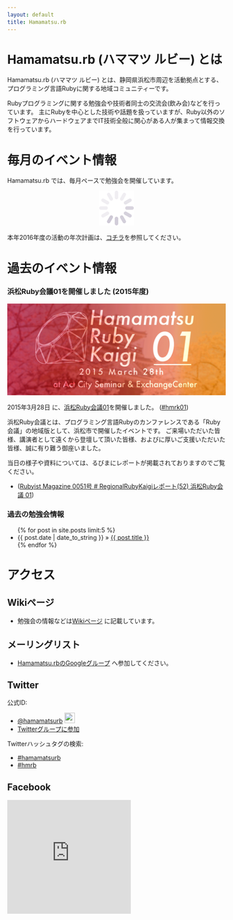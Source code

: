 ```yaml
---
layout: default
title: Hamamatsu.rb
---
```


# Hamamatsu.rb (ハママツ ルビー) とは

Hamamatsu.rb (ハママツ ルビー) とは、静岡県浜松市周辺を活動拠点とする、プログラミング言語Rubyに関する地域コミュニティーです。

Rubyプログラミングに関する勉強会や技術者同士の交流会(飲み会)などを行っています。
主にRubyを中心とした技術や話題を扱っていますが、Ruby以外のソフトウェアからハードウェアまでIT技術全般に関心がある人が集まって情報交換を行っています。

<!--
Hamamatsu.rb (ハママツ ルビー) は、静岡県浜松市周辺の、プログラミング言語Rubyのソフトウェア技術者や、Rubyを中心とした技術に関心がある人が集まって、Rubyに関する何か(兼飲み会)をする予定の地域コミュニティです。
-->

# 毎月のイベント情報 

Hamamatsu.rb では、毎月ペースで勉強会を開催しています。

<div id="doorkeeper-list" ><div align="center"><img src='img/loading.gif' /></div></div>

本年2016年度の活動の年次計画は、<a href='https://github.com/hamamatsu-rb/hamamatsu-rb.github.com/wiki/hmrb_2016'>コチラ</a>を参照してください。


# 過去のイベント情報

### 浜松Ruby会議01を開催しました (2015年度)

<a href='http://regional.rubykaigi.org/hamamatsu01'>
<img src="/img/kaigi01.png" class="img-responsive" />
</a>

2015年3月28日 に、<a href='http://regional.rubykaigi.org/hamamatsu01'>浜松Ruby会議01</a>を開催しました。
(<a href='https://twitter.com/search?q=%23hmrk01'>#hmrk01</a>)

浜松Ruby会議とは、プログラミング言語Rubyのカンファレンスである「Ruby会議」の地域版として、浜松市で開催したイベントです。
ご来場いただいた皆様、講演者として遠くから登壇して頂いた皆様、およびに厚いご支援いただいた皆様、誠に有り難う御座いました。

当日の様子や資料については、るびまにレポートが掲載されておりますのでご覧ください。  
* ([Rubyist Magazine 0051号 # RegionalRubyKaigiレポート(52) 浜松Ruby会議 01](http://magazine.rubyist.net/?0051-HamamatsuRubyKaigi01Report))



### 過去の勉強会情報

<ul class="posts">
{% for post in site.posts limit:5 %}
<li><span>{{ post.date | date_to_string }}</span> &raquo; <a href="{{ post.url }}">{{ post.title }}</a></li>
{% endfor %}
</ul>
<!-- これ、2011年の勉強の情報しか表示しないみたいだけど、いるの？ -->


# アクセス

## Wikiページ

* 勉強会の情報などは[Wikiページ](https://github.com/hamamatsu-rb/hamamatsu-rb.github.com/wiki) に記載しています。

## メーリングリスト

* [Hamamatsu.rbのGoogleグループ](https://groups.google.com/group/hamamatsu-rb?hl=ja) へ参加してください。


## Twitter

公式ID:

* <a href="http://twitter.com/#!/hamamatsurb">@hamamatsurb</a>
  <a href="http://twitter.com/#!/hamamatsurb"><img src="http://a2.twimg.com/sticky/default_profile_images/default_profile_5_normal.png" width="24" height="24"></a>  
* <a href="http://twitter.com/?status=@hamamatsurb%20subscribe">Twitterグループに参加</a>  

<!-- この subscribe によるTwitterグループに参加ってどういう意味だろう？ -->

Twitterハッシュタグの検索:

* <a href="http://twitter.com/#!/search/%23hamamatsurb" >#hamamatsurb</a>  
* <a href="http://twitter.com/#!/search/%23hamamatsurb" >#hmrb</a>  

<!-- <div id="members"></div> -->

## Facebook

  <iframe src="http://www.facebook.com/plugins/likebox.php?href=https%3A%2F%2Fwww.facebook.com%2Fpages%2FHamamatsurb%2F196508373706679&amp;width=285&amp;colorscheme=light&amp;show_faces=true&amp;stream=false&amp;header=false&amp;height=262" style="border:none; overflow:hidden; width:285px; height:262px;" scrolling="no" frameborder="0" ></iframe>

<script type="text/javascript" src="js/underscore.string.min.js"></script>
<script type="text/javascript" src="js/jquery.tmpl.min.js"></script>
<script type="text/javascript" src="js/doorkeeper.js"></script>

<script>
jQuery(function(){
  // Doorkeeper API にアクセス
  $.ajax( doorkeeperApi ).done( doneDoorkeeper ).fail( failDoorkeeper );
});
</script>


